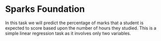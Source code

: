 # Sparks Foundation
In this task we will predict the percentage of marks that a student is expected to score based upon the number of hours they studied. This is a simple linear regression task as it involves only two variables.

